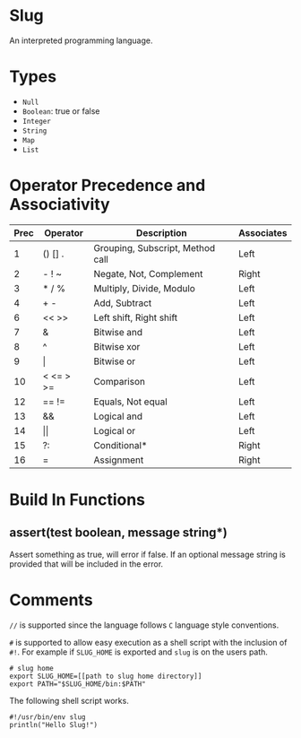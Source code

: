 Slug
===

An interpreted programming language.

Types
===

- `Null`
- `Boolean`: true or false
- `Integer`
- `String`
- `Map`
- `List`

Operator Precedence and Associativity
===

| Prec | Operator  | Description                      | Associates |
|------|-----------|----------------------------------|------------|
| 1    | () [] .   | Grouping, Subscript, Method call | Left       |
| 2    | - ! ~     | Negate, Not, Complement          | Right      |
| 3    | * / %     | Multiply, Divide, Modulo         | Left       |
| 4    | + -       | Add, Subtract                    | Left       |
| 6    | << >>     | Left shift, Right shift          | Left       |
| 7    | &         | Bitwise and                      | Left       |
| 8    | ^         | Bitwise xor                      | Left       |
| 9    | \|        | Bitwise or                       | Left       |
| 10   | < <= > >= | Comparison                       | Left       |
| 12   | == !=     | Equals, Not equal                | Left       |
| 13   | &&        | Logical and                      | Left       |
| 14   | \|\|      | Logical or                       | Left       |
| 15   | ?:        | Conditional*                     | Right      |
| 16   | =         | Assignment                       | Right      |

Build In Functions
===

assert(test boolean, message string*)
---

Assert something as true, will error if false. If an optional message string is provided that will be included in the
error.


Comments
===

`//` is supported since the language follows `C` language style conventions.

`#` is supported to allow easy execution as a shell script with the inclusion of `#!`. For example if `SLUG_HOME` is
exported and `slug` is on the users path.

```shell
# slug home
export SLUG_HOME=[[path to slug home directory]]
export PATH="$SLUG_HOME/bin:$PATH"
```

The following shell script works.

```shell
#!/usr/bin/env slug
println("Hello Slug!")
```
